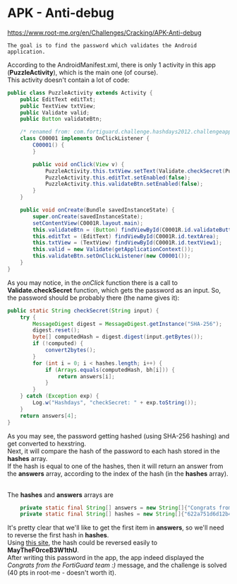 # APK - Anti-debug
https://www.root-me.org/en/Challenges/Cracking/APK-Anti-debug
```
The goal is to find the password which validates the Android application.
```

According to the AndroidManifest.xml, there is only 1 activity in this app (**PuzzleActivity**), which is the main one (of course).<br>
This activity doesn't contain a lot of code:
```java
public class PuzzleActivity extends Activity {
    public EditText editTxt;
    public TextView txtView;
    public Validate valid;
    public Button validateBtn;

    /* renamed from: com.fortiguard.challenge.hashdays2012.challengeapp.PuzzleActivity$1 */
    class C00001 implements OnClickListener {
        C00001() {
        }

        public void onClick(View v) {
            PuzzleActivity.this.txtView.setText(Validate.checkSecret(PuzzleActivity.this.editTxt.getText().toString()));
            PuzzleActivity.this.editTxt.setEnabled(false);
            PuzzleActivity.this.validateBtn.setEnabled(false);
        }
    }

    public void onCreate(Bundle savedInstanceState) {
        super.onCreate(savedInstanceState);
        setContentView(C0001R.layout.main);
        this.validateBtn = (Button) findViewById(C0001R.id.validateButton);
        this.editTxt = (EditText) findViewById(C0001R.id.textArea);
        this.txtView = (TextView) findViewById(C0001R.id.textView1);
        this.valid = new Validate(getApplicationContext());
        this.validateBtn.setOnClickListener(new C00001());
    }
}
```
As you may notice, in the _onClick_ function there is a call to **Validate.checkSecret** function, which gets the password as an input. So, the password should be probably there (the name gives it):
```java
public static String checkSecret(String input) {
    try {
        MessageDigest digest = MessageDigest.getInstance("SHA-256");
        digest.reset();
        byte[] computedHash = digest.digest(input.getBytes());
        if (!computed) {
            convert2bytes();
        }
        for (int i = 0; i < hashes.length; i++) {
            if (Arrays.equals(computedHash, bh[i])) {
                return answers[i];
            }
        }
    } catch (Exception exp) {
        Log.w("Hashdays", "checkSecret: " + exp.toString());
    }
    return answers[4];
}
```
As you may see, the password getting hashed (using SHA-256 hashing) and get converted to hexstring.<br>
Next, it will compare the hash of the password to each hash stored in the **hashes** array.<br>
If the hash is equal to one of the hashes, then it will return an answer from the **answers** array, according to the index of the hash (in the **hashes** array).<br><br>

The **hashes** and **answers** arrays are
```java
    private static final String[] answers = new String[]{"Congrats from the FortiGuard team :)", "Nice try, but that would be too easy", "Ha! Ha! FortiGuard grin ;)", "Are you implying we are n00bs?", "Come on, this is a DEFCON conference!"};
    private static final String[] hashes = new String[]{"622a751d6d12b46ad74049cf50f2578b871ca9e9447a98b06c21a44604cab0b4", "301c4cd0097640bdbfe766b55924c0d5c5cc28b9f2bdab510e4eb7c442ca0c66", "d09e1fe7c97238c68e4be7b3cd64230c638dde1d08c656a1c9eaae30e49c4caf", "4813494d137e1631bba301d5acab6e7bb7aa74ce1185d456565ef51d737677b2"};
```

It's pretty clear that we'll like to get the first item in **answers**, so we'll need to reverse the first hash in **hashes**.<br>
Using [this site](https://md5decrypt.net/en/Sha256/), the hash could be reversed easily to **MayTheF0rceB3W1thU**.<br>
After writing this password in the app, the app indeed displayed the _Congrats from the FortiGuard team :)_ message, and the challenge is solved (40 pts in root-me - doesn't worth it).
